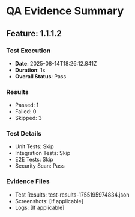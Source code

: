 # QA Evidence Summary

## Feature: 1.1.1.2

### Test Execution
- **Date**: 2025-08-14T18:26:12.841Z
- **Duration**: 1s
- **Overall Status**: Pass

### Results
- Passed: 1
- Failed: 0
- Skipped: 3

### Test Details
- Unit Tests: Skip
- Integration Tests: Skip
- E2E Tests: Skip
- Security Scan: Pass

### Evidence Files
- Test Results: test-results-1755195974834.json
- Screenshots: [If applicable]
- Logs: [If applicable]
